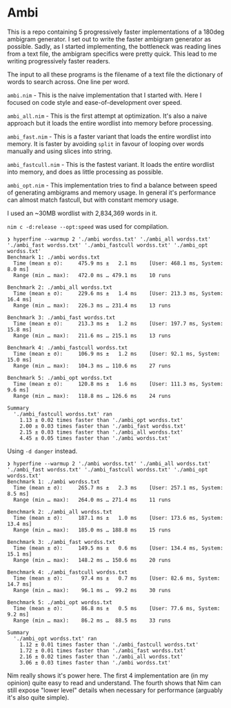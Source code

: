 Ambi
=======

This is a repo containing 5 progressively faster implementations of a 180deg ambigram generator. I set out to write the faster ambigram generator as possible. Sadly, as I started implementing, the bottleneck was reading lines from a text file, the ambigram specifics were pretty quick. This lead to me writing progressively faster readers. 

The input to all these programs is the filename of a text file the dictionary of words to search across. One line per word.

`ambi.nim` - This is the naive implementation that I started with. Here I focused on code style and ease-of-development over speed.

`ambi_all.nim` - This is the first attempt at optimization. It's also a naive approach but it loads the entire wordlist into memory before processing.

`ambi_fast.nim` - This is a faster variant that loads the entire wordlist into memory. It is faster by avoiding `split` in favour of looping over words manually and using slices into string.

`ambi_fastcull.nim` -  This is the fastest variant. It loads the entire wordlist into memory, and does as little processing as possible.

`ambi_opt.nim` - This implementation tries to find a balance between speed of generating ambigrams and memory usage. In general it's performance can almost match fastcull, but with constant memory usage.

I used an ~30MB wordlist with 2,834,369 words in it.

`nim c -d:release --opt:speed` was used for compilation.

```
❯ hyperfine --warmup 2 './ambi wordss.txt' './ambi_all wordss.txt' './ambi_fast wordss.txt' './ambi_fastcull wordss.txt' './ambi_opt wordss.txt'
Benchmark 1: ./ambi wordss.txt
  Time (mean ± σ):     475.9 ms ±   2.1 ms    [User: 468.1 ms, System: 8.0 ms]
  Range (min … max):   472.0 ms … 479.1 ms    10 runs

Benchmark 2: ./ambi_all wordss.txt
  Time (mean ± σ):     229.6 ms ±   1.4 ms    [User: 213.3 ms, System: 16.4 ms]
  Range (min … max):   226.3 ms … 231.4 ms    13 runs

Benchmark 3: ./ambi_fast wordss.txt
  Time (mean ± σ):     213.3 ms ±   1.2 ms    [User: 197.7 ms, System: 15.8 ms]
  Range (min … max):   211.6 ms … 215.1 ms    13 runs

Benchmark 4: ./ambi_fastcull wordss.txt
  Time (mean ± σ):     106.9 ms ±   1.2 ms    [User: 92.1 ms, System: 15.0 ms]
  Range (min … max):   104.3 ms … 110.6 ms    27 runs

Benchmark 5: ./ambi_opt wordss.txt
  Time (mean ± σ):     120.8 ms ±   1.6 ms    [User: 111.3 ms, System: 9.6 ms]
  Range (min … max):   118.8 ms … 126.6 ms    24 runs

Summary
  './ambi_fastcull wordss.txt' ran
    1.13 ± 0.02 times faster than './ambi_opt wordss.txt'
    2.00 ± 0.03 times faster than './ambi_fast wordss.txt'
    2.15 ± 0.03 times faster than './ambi_all wordss.txt'
    4.45 ± 0.05 times faster than './ambi wordss.txt'
```

Using `-d danger` instead.

```
❯ hyperfine --warmup 2 './ambi wordss.txt' './ambi_all wordss.txt' './ambi_fast wordss.txt' './ambi_fastcull wordss.txt' './ambi_opt wordss.txt'
Benchmark 1: ./ambi wordss.txt
  Time (mean ± σ):     265.7 ms ±   2.3 ms    [User: 257.1 ms, System: 8.5 ms]
  Range (min … max):   264.0 ms … 271.4 ms    11 runs

Benchmark 2: ./ambi_all wordss.txt
  Time (mean ± σ):     187.1 ms ±   1.0 ms    [User: 173.6 ms, System: 13.4 ms]
  Range (min … max):   185.0 ms … 188.8 ms    15 runs

Benchmark 3: ./ambi_fast wordss.txt
  Time (mean ± σ):     149.5 ms ±   0.6 ms    [User: 134.4 ms, System: 15.1 ms]
  Range (min … max):   148.2 ms … 150.6 ms    20 runs

Benchmark 4: ./ambi_fastcull wordss.txt
  Time (mean ± σ):      97.4 ms ±   0.7 ms    [User: 82.6 ms, System: 14.7 ms]
  Range (min … max):    96.1 ms …  99.2 ms    30 runs

Benchmark 5: ./ambi_opt wordss.txt
  Time (mean ± σ):      86.8 ms ±   0.5 ms    [User: 77.6 ms, System: 9.2 ms]
  Range (min … max):    86.2 ms …  88.5 ms    33 runs

Summary
  './ambi_opt wordss.txt' ran
    1.12 ± 0.01 times faster than './ambi_fastcull wordss.txt'
    1.72 ± 0.01 times faster than './ambi_fast wordss.txt'
    2.16 ± 0.02 times faster than './ambi_all wordss.txt'
    3.06 ± 0.03 times faster than './ambi wordss.txt'
```

Nim really shows it's power here. The first 4 implementation are (in my opinion) quite easy to read and understand. The fourth shows that Nim can still expose "lower level" details when necessary for performance (arguably it's also quite simple).
